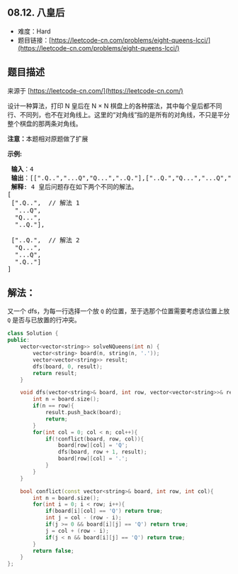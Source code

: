##  08.12. 八皇后

- 难度：Hard
- 题目链接：[https://leetcode-cn.com/problems/eight-queens-lcci/](https://leetcode-cn.com/problems/eight-queens-lcci/)


## 题目描述

来源于 [https://leetcode-cn.com/](https://leetcode-cn.com/)

<p>设计一种算法，打印 N 皇后在 N &times; N 棋盘上的各种摆法，其中每个皇后都不同行、不同列，也不在对角线上。这里的&ldquo;对角线&rdquo;指的是所有的对角线，不只是平分整个棋盘的那两条对角线。</p>

<p><strong>注意：</strong>本题相对原题做了扩展</p>

<p><strong>示例:</strong></p>

<pre><strong> 输入</strong>：4
<strong> 输出</strong>：[[&quot;.Q..&quot;,&quot;...Q&quot;,&quot;Q...&quot;,&quot;..Q.&quot;],[&quot;..Q.&quot;,&quot;Q...&quot;,&quot;...Q&quot;,&quot;.Q..&quot;]]
<strong> 解释</strong>: 4 皇后问题存在如下两个不同的解法。
[
&nbsp;[&quot;.Q..&quot;, &nbsp;// 解法 1
&nbsp; &quot;...Q&quot;,
&nbsp; &quot;Q...&quot;,
&nbsp; &quot;..Q.&quot;],

&nbsp;[&quot;..Q.&quot;, &nbsp;// 解法 2
&nbsp; &quot;Q...&quot;,
&nbsp; &quot;...Q&quot;,
&nbsp; &quot;.Q..&quot;]
]
</pre>


## 解法：

又一个 dfs，为每一行选择一个放 `Q` 的位置，至于选那个位置需要考虑该位置上放 `Q` 是否与已放置的行冲突。

```c++
class Solution {
public:
    vector<vector<string>> solveNQueens(int n) {
        vector<string> board(n, string(n, '.'));
        vector<vector<string>> result;
        dfs(board, 0, result);
        return result;
    }

    void dfs(vector<string>& board, int row, vector<vector<string>>& result){
        int n = board.size();
        if(n == row){
            result.push_back(board);
            return;
        }
        for(int col = 0; col < n; col++){
            if(!conflict(board, row, col)){
                board[row][col] = 'Q';
                dfs(board, row + 1, result);
                board[row][col] = '.';
            }
        }
    }

    bool conflict(const vector<string>& board, int row, int col){
        int n = board.size();
        for(int i = 0; i < row; i++){
            if(board[i][col] == 'Q') return true;
            int j = col - (row - i);
            if(j >= 0 && board[i][j] == 'Q') return true;
            j = col + (row - i);
            if(j < n && board[i][j] == 'Q') return true;
        }
        return false;
    }
};
```